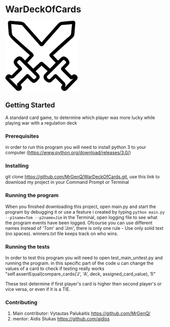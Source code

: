 # WarDeckOfCards

![alt text](https://github.com/MrGenQ/WarDeckOfCards/blob/master/downloaded.png)
## Getting Started

A standard card game, to determine which player was more lucky while playing war with a regulation deck

### Prerequisites
in order to run this program you will need to install python 3 to your computer (https://www.python.org/download/releases/3.0/)

### Installing
git clone https://github.com/MrGenQ/WarDeckOfCards.git, use this link to download my project in your Command Prompt or Terminal

### Running the program
When you finished downloading this project, open main.py and start the program by debugging it or use a feature i created by typing `python main.py --p1name=Tom --p2name=Jim` in the Terminal, open logging file to see what the program events have been logged. Ofcourse you can use different names instead of 'Tom' and 'Jim', there is only one rule - Use only solid text (no spaces).
winners.txt file keeps track on who wins.

### Running the tests

In order to test this program you will need to open test_main_unitest.py and running the program.
in this specific part of the code u can change the values of a card to check if testing really works
"self.assertEqual(compare_cards('J', 'A', deck, assigned_card_value), 1)"

These test determine if first player's card is higher then second player's or vice versa, or even if it is a TIE.

### Contributing
1.  Main contributor: Vytautas Palukaitis 
    https://github.com/MrGenQ/
2.  mentor: Aidis Stukas
    https://github.com/aidiss




